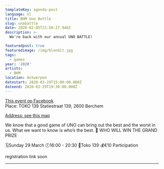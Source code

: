 ```yaml
---
templateKey: agenda-post
language: nl
title: BHM Uno Battle
slug: unobattle
date: 2020-02-05T21:50:27.946Z
description: >-
  We're back with our annual UNO BATTLE!

featuredpost: true
featuredimage: /img/blendit.jpg
tags:
  - games
year: '2020'
artists:
  - BHM
location: Antwerpen
datestart: 2020-03-29T15:00:00.000Z
dateend: 2020-03-29T19:30:00.000Z
---
```

[This event op Facebook](https://www.facebook.com/events/518761732081196/)
<br/>
Place: TOKO 139
Statiestraat 139, 2600 Berchem

[Address: see this map](https://goo.gl/maps/tEaCuZoSxkDgKfeT6)


We know that a good game of UNO can bring out the best and the worst in us. What we want to know is who’s the best. 🤔
WHO WILL WIN THE GRAND PRIZE

🗓Sunday 29 March
🕖16:00 - 20:30
📍Toko 139
💰€10 Participation

registration link soon

--------------
